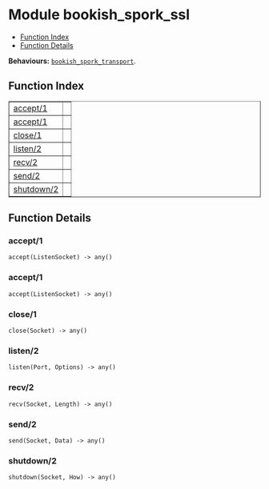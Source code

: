

# Module bookish_spork_ssl #
* [Function Index](#index)
* [Function Details](#functions)

__Behaviours:__ [`bookish_spork_transport`](bookish_spork_transport.md).

<a name="index"></a>

## Function Index ##


<table width="100%" border="1" cellspacing="0" cellpadding="2" summary="function index"><tr><td valign="top"><a href="#accept-1">accept/1</a></td><td></td></tr><tr><td valign="top"><a href="#accept-1">accept/1</a></td><td></td></tr><tr><td valign="top"><a href="#close-1">close/1</a></td><td></td></tr><tr><td valign="top"><a href="#listen-2">listen/2</a></td><td></td></tr><tr><td valign="top"><a href="#recv-2">recv/2</a></td><td></td></tr><tr><td valign="top"><a href="#send-2">send/2</a></td><td></td></tr><tr><td valign="top"><a href="#shutdown-2">shutdown/2</a></td><td></td></tr></table>


<a name="functions"></a>

## Function Details ##

<a name="accept-1"></a>

### accept/1 ###

`accept(ListenSocket) -> any()`

<a name="accept-1"></a>

### accept/1 ###

`accept(ListenSocket) -> any()`

<a name="close-1"></a>

### close/1 ###

`close(Socket) -> any()`

<a name="listen-2"></a>

### listen/2 ###

`listen(Port, Options) -> any()`

<a name="recv-2"></a>

### recv/2 ###

`recv(Socket, Length) -> any()`

<a name="send-2"></a>

### send/2 ###

`send(Socket, Data) -> any()`

<a name="shutdown-2"></a>

### shutdown/2 ###

`shutdown(Socket, How) -> any()`

